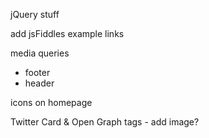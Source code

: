 jQuery stuff

add jsFiddles example links

media queries
  - footer
  - header

icons on homepage

Twitter Card & Open Graph tags - add image?
